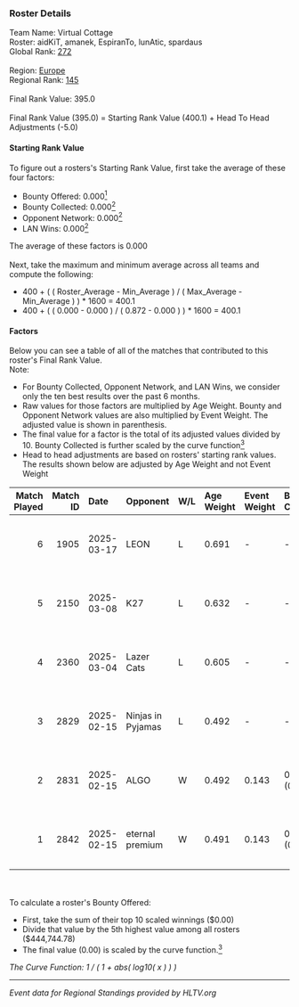 ### Roster Details<br />
Team Name: Virtual Cottage<br />
Roster: aidKiT, amanek, EspiranTo, lunAtic, spardaus<br />
Global Rank: [272](../../standings_global_2025_06_02.md)<br />
<br />
Region: [Europe]( ../../standings_europe_2025_06_02.md)<br />
Regional Rank: [145]( ../../standings_europe_2025_06_02.md)<br />
<br />
Final Rank Value:  395.0<br />
<br />
Final Rank Value (395.0) = Starting Rank Value (400.1) + Head To Head Adjustments (-5.0)<br />

#### Starting Rank Value<br />
To figure out a rosters's Starting Rank Value, first take the average of these four factors:<br />
- Bounty Offered: 0.000[<sup>1</sup>](#table2)
- Bounty Collected: 0.000[<sup>2</sup>](#table1)
- Opponent Network: 0.000[<sup>2</sup>](#table1)
- LAN Wins: 0.000[<sup>2</sup>](#table1)

The average of these factors is 0.000<br />
<br />
Next, take the maximum and minimum average across all teams and compute the following:<br />
- 400 + ( ( Roster_Average - Min_Average ) / ( Max_Average - Min_Average ) ) * 1600 = 400.1
- 400 + ( ( 0.000 - 0.000 ) / ( 0.872 - 0.000 ) ) * 1600 = 400.1


#### Factors<br />
Below you can see a table of all of the matches that contributed to this roster's Final Rank Value.<br />
Note:<br />

- For Bounty Collected, Opponent Network, and LAN Wins, we consider only the ten best results over the past 6 months.
- Raw values for those factors are multiplied by Age Weight. Bounty and Opponent Network values are also multiplied by Event Weight. The adjusted value is shown in parenthesis.
- The final value for a factor is the total of its adjusted values divided by 10. Bounty Collected is further scaled by the curve function[<sup>3</sup>](#curveFunction)
- Head to head adjustments are based on rosters' starting rank values. The results shown below are adjusted by Age Weight and not Event Weight
<span id="table1"></span><br />


| Match Played | Match ID | Date       | Opponent          | W/L | Age Weight | Event Weight | Bounty Collected | Opponent Network | LAN Wins  | H2H Adj. | Roster                                       |
| -: | -: | :- | :- | :- | :- | :- | :- | :- | :- | -: | :- |
|            6 |     1905 | 2025-03-17 | LEON              | L   | 0.691      | -            | -                | -                | -         |    -7.56 | aidKiT, amanek, EspiranTo, lunAtic, spardaus |
|            5 |     2150 | 2025-03-08 | K27               | L   | 0.632      | -            | -                | -                | -         |    -4.69 | aidKiT, amanek, EspiranTo, lunAtic, spardaus |
|            4 |     2360 | 2025-03-04 | Lazer Cats        | L   | 0.605      | -            | -                | -                | -         |    -8.03 | aidKiT, amanek, EspiranTo, lunAtic, spardaus |
|            3 |     2829 | 2025-02-15 | Ninjas in Pyjamas | L   | 0.492      | -            | -                | -                | -         |    -0.11 | aidKiT, amanek, EspiranTo, lunAtic, spardaus |
|            2 |     2831 | 2025-02-15 | ALGO              | W   | 0.492      | 0.143        | 0.000 (0.000)    | 0.020 (0.001)    | 0 (0.000) |     7.71 | aidKiT, amanek, EspiranTo, lunAtic, spardaus |
|            1 |     2842 | 2025-02-15 | eternal premium   | W   | 0.491      | 0.143        | 0.000 (0.000)    | 0.000 (0.000)    | 0 (0.000) |     7.65 | aidKiT, amanek, EspiranTo, lunAtic, spardaus |

<br />
<span id="table2"></span><br />
To calculate a roster's Bounty Offered:<br />

- First, take the sum of their top 10 scaled winnings ($0.00)
- Divide that value by the 5th highest value among all rosters ($444,744.78)
- The final value (0.00) is scaled by the curve function.[<sup>3</sup>](#curveFunction)

<span id="curveFunction"></span>_The Curve Function: 1 / ( 1 + abs( log10( x ) ) )_<br />

---
_Event data for Regional Standings provided by HLTV.org_<br />
